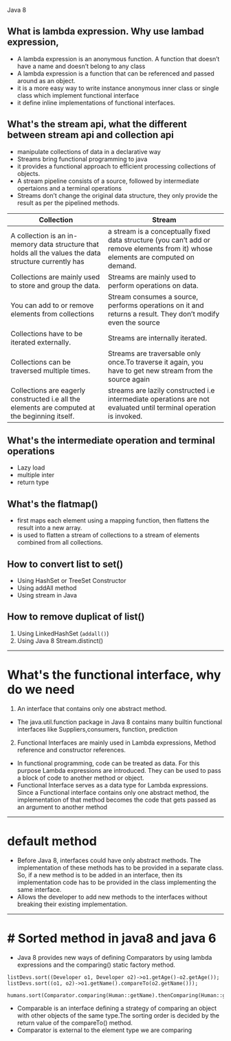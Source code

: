 Java 8 

## What is lambda expression. Why use lambad expression, 
* A lambda expression is an anonymous function. A function that doesn’t have a name and doesn’t belong to any class
* A lambda expression is a function that can be referenced and passed around as an object.
* it is a more easy way to write instance anonymous inner class or single class which implement functional interface
* it define inline implementations of functional interfaces.

## What's the stream api, what the different between stream api and collection api
* manipulate collections of data in a declarative way
* Streams bring functional programming to java
* it provides a functional approach to efficient processing collections of objects. 
* A stream pipeline consists of a source, followed by intermediate opertaions and a terminal operations
* Streams don’t change the original data structure, they only provide the result as per the pipelined methods.

|Collection|Stream|
|----------|------|
|A collection is an in-memory data structure that holds all the values the data structure currently has|a stream is a conceptually fixed data structure (you can’t add or remove elements from it) whose elements are computed on demand.|
|Collections are mainly used to store and group the data.| Streams are mainly used to perform operations on data.
|You can add to or remove elements from collections|Stream consumes a source, performs operations on it and returns a result. They don’t modify even the source|
|Collections have to be iterated externally.|Streams are internally iterated.|
|Collections can be traversed multiple times.|Streams are traversable only once.To traverse it again, you have to get new stream from the source again|
|Collections are eagerly constructed i.e all the elements are computed at the beginning itself.| streams are lazily constructed i.e intermediate operations are not evaluated until terminal operation is invoked.|

## What's the intermediate operation and terminal operations
* Lazy load
* multiple inter
* return type

## What's the flatmap()
* first maps each element using a mapping function, then flattens the result into a new array.
* is used to flatten a stream of collections to a stream of elements combined from all collections.

## How to convert list to set()
* Using HashSet or TreeSet Constructor
* Using addAll method
* Using stream in Java

##  How to remove duplicat of list()
1. Using LinkedHashSet (`addall()`)
2. Using Java 8 Stream.distinct()

---
# What's the functional interface, why do we need 

1. An interface that contains only one abstract method. 
 -  The java.util.function package in Java 8 contains many builtin functional interfaces  like Suppliers,consumers, function, prediction

2. Functional Interfaces are mainly used in Lambda expressions, Method reference and constructor references.
 - In functional programming, code can be treated as data. For this purpose Lambda expressions are introduced. They can be used to pass a block of code to another method or object.
 - Functional Interface serves as a data type for Lambda expressions. Since a Functional interface contains only one abstract method, the implementation of that method becomes the code that gets passed as an argument to another method
 
---
# default method
* Before Java 8, interfaces could have only abstract methods. The implementation of these methods has to be provided in a separate class. So, if a new method is to be added in an interface, then its implementation code has to be provided in the class implementing the same interface. 
* Allows the developer to add new methods to the interfaces without breaking their existing implementation.
---
# # Sorted method in java8 and java 6

* Java 8 provides new ways of defining Comparators by using lambda expressions and the comparing() static factory method.
```
listDevs.sort((Developer o1, Developer o2)->o1.getAge()-o2.getAge());
listDevs.sort((o1, o2)->o1.getName().compareTo(o2.getName()));		
```
```
humans.sort(Comparator.comparing(Human::getName).thenComparing(Human::getAge));
```
* Comparable is an interface defining a strategy of comparing an object with other objects of the same type.The sorting order is decided by the return value of the compareTo() method.
* Comparator is external to the element type we are comparing
